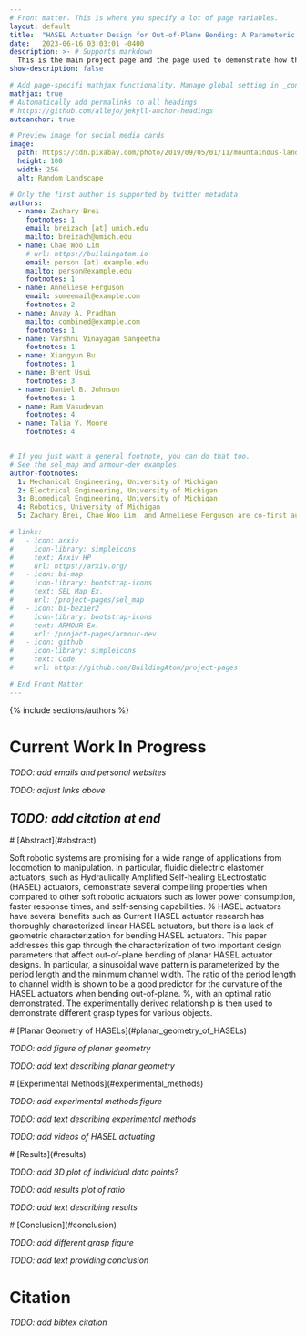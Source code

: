 ```yaml
---
# Front matter. This is where you specify a lot of page variables.
layout: default
title:  "HASEL Actuator Design for Out-of-Plane Bending: A Parameteric Study of Planar Geometry"
date:   2023-06-16 03:03:01 -0400
description: >- # Supports markdown
  This is the main project page and the page used to demonstrate how this works with all of the options for the Front Matter present
show-description: false

# Add page-specifi mathjax functionality. Manage global setting in _config.yml
mathjax: true
# Automatically add permalinks to all headings
# https://github.com/allejo/jekyll-anchor-headings
autoanchor: true

# Preview image for social media cards
image:
  path: https://cdn.pixabay.com/photo/2019/09/05/01/11/mountainous-landscape-4452844_1280.jpg
  height: 100
  width: 256
  alt: Random Landscape

# Only the first author is supported by twitter metadata
authors:
  - name: Zachary Brei
    footnotes: 1
    email: breizach [at] umich.edu
    mailto: breizach@umich.edu
  - name: Chae Woo Lim
    # url: https://buildingatom.io
    email: person [at] example.edu
    mailto: person@example.edu
    footnotes: 1
  - name: Anneliese Ferguson
    email: someemail@example.com
    footnotes: 2
  - name: Anvay A. Pradhan
    mailto: combined@example.com
    footnotes: 1
  - name: Varshni Vinayagam Sangeetha
    footnotes: 1
  - name: Xiangyun Bu
    footnotes: 1
  - name: Brent Usui
    footnotes: 3
  - name: Daniel B. Johnson
    footnotes: 1
  - name: Ram Vasudevan
    footnotes: 4
  - name: Talia Y. Moore
    footnotes: 4


# If you just want a general footnote, you can do that too.
# See the sel_map and armour-dev examples.
author-footnotes:
  1: Mechanical Engineering, University of Michigan
  2: Electrical Engineering, University of Michigan
  3: Biomedical Engineering, University of Michigan
  4: Robotics, University of Michigan
  5: Zachary Brei, Chae Woo Lim, and Anneliese Ferguson are co-first authors.

# links:
#   - icon: arxiv
#     icon-library: simpleicons
#     text: Arxiv HP
#     url: https://arxiv.org/
#   - icon: bi-map
#     icon-library: bootstrap-icons
#     text: SEL_Map Ex.
#     url: /project-pages/sel_map
#   - icon: bi-bezier2
#     icon-library: bootstrap-icons
#     text: ARMOUR Ex.
#     url: /project-pages/armour-dev
#   - icon: github
#     icon-library: simpleicons
#     text: Code
#     url: https://github.com/BuildingAtom/project-pages

# End Front Matter
---
```


{% include sections/authors %}
<!-- {% include sections/links %} -->

# Current Work In Progress

*TODO: add emails and personal websites*

*TODO: adjust links above*

*TODO: add citation at end*
---

<div markdown="1" class="content-block grey justify no-pre">
# [Abstract](#abstract)

Soft robotic systems are promising for a wide range of applications from locomotion to manipulation.
In particular, fluidic dielectric elastomer actuators, such as Hydraulically Amplified Self-healing ELectrostatic (HASEL) actuators, demonstrate several compelling properties when compared to other soft robotic actuators such as lower power consumption, faster response times, and self-sensing capabilities.
% HASEL actuators have several benefits such as 
Current HASEL actuator research has thoroughly characterized linear HASEL actuators, but there is a lack of geometric characterization for bending HASEL actuators.
This paper addresses this gap through the characterization of two important design parameters that affect out-of-plane bending of planar HASEL actuator designs.
In particular, a sinusoidal wave pattern is parameterized by the period length and the minimum channel width. 
The ratio of the period length to channel width is shown to be a good predictor for the curvature of the HASEL actuators when bending out-of-plane. %, with an optimal ratio demonstrated.
The experimentally derived relationship is then used to demonstrate different grasp types for various objects.
</div>


<div markdown="1" class="content-block grey justify no-pre">
# [Planar Geometry of HASELs](#planar_geometry_of_HASELs)

*TODO: add figure of planar geometry*

*TODO: add text describing planar geometry*
</div>

<!-- You can also make fullwidth embeds (this doesn't actually link to any video)
<div class="fullwidth">
<video controls="" style="background-color:black;width:100%;height:auto;aspect-ratio:16/9;"></video>
</div> -->

<div markdown="1" class="content-block grey justify no-pre">
# [Experimental Methods](#experimental_methods)

*TODO: add experimental methods figure*

*TODO: add text describing experimental methods*

*TODO: add videos of HASEL actuating*
</div>

<div markdown="1" class="content-block grey justify no-pre">
# [Results](#results)

*TODO: add 3D plot of individual data points?* 

*TODO: add results plot of ratio*

*TODO: add text describing results*
</div>

<div markdown="1" class="content-block grey justify no-pre">
# [Conclusion](#conclusion)

*TODO: add different grasp figure*

*TODO: add text providing conclusion*
</div>

<div markdown="1" class="content-block grey justify">

# Citation

*TODO: add bibtex citation*

<!-- ```bibtex
@article{nash51,
  author  = "Nash, John",
  title   = "Non-cooperative Games",
  journal = "Annals of Mathematics",
  year    = 1951,
  volume  = "54",
  number  = "2",
  pages   = "286--295"
}
``` -->
</div>
